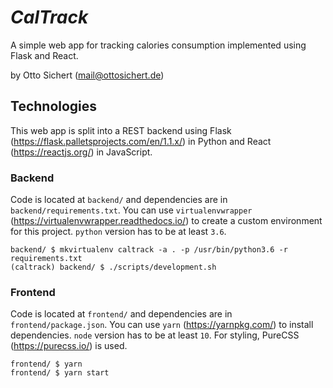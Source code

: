 # _CalTrack_

A simple web app for tracking calories consumption implemented using Flask and React.

by Otto Sichert (mail@ottosichert.de)

## Technologies

This web app is split into a REST backend using Flask (https://flask.palletsprojects.com/en/1.1.x/) in Python and React (https://reactjs.org/) in JavaScript.

### Backend

Code is located at `backend/` and dependencies are in `backend/requirements.txt`. You can use `virtualenvwrapper` (https://virtualenvwrapper.readthedocs.io/) to create a custom environment for this project. `python` version has to be at least `3.6`.


```
backend/ $ mkvirtualenv caltrack -a . -p /usr/bin/python3.6 -r requirements.txt
(caltrack) backend/ $ ./scripts/development.sh
```

### Frontend

Code is located at `frontend/` and dependencies are in `frontend/package.json`. You can use `yarn` (https://yarnpkg.com/) to install dependencies. `node` version has to be at least `10`. For styling, PureCSS (https://purecss.io/) is used.

```
frontend/ $ yarn
frontend/ $ yarn start
```
